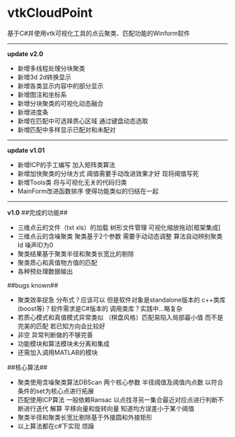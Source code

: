 # vtkCloudPoint
基于C#并使用vtk可视化工具的点云聚类、匹配功能的Winform软件

***

**update v2.0**
- 新增多线程处理分块聚类
- 新增3d 2d转换显示
- 新增各类显示内容中的部分显示
- 新增图注和坐标系
- 新增分块聚类的可视化动态融合
- 新增进度条
- 新增在匹配中可选择质心区域 通过键盘动态选取
- 新增匹配中多样显示已配对和未配对

***

**update v1.01**
- 新增ICP的手工编写 加入矩阵类算法
- 新增加快聚类的分块方式 阈值需要手动改进效果才好 现将阈值写死
- 新增Tools类 将与可视化无关的代码归类
- MainForm改进函数排序 使得功能类似的归结在一起

***  

**v1.0**
##完成的功能##
- 三维点云的文件（txt xls）的加载 树形文件管理 可视化缩放拖动[框架集成]
- 三维点云的含噪聚类 聚类基于2个参数 需要手动动态调整 算法自动辨别聚类Id 噪声ID为0
- 聚类结果基于聚类半径和聚类长宽比的剔除
- 聚类质心和真值物方值的匹配
- 各种预处理数据输出


##bugs known##
- 聚类效率捉急 分布式？应该可以 但是软件对象是standalone版本的 c++类库(boost等)？软件需求是C#版本的 调用类库？实践中…略复杂
- 若质心模式和真值模式异常类似 （棋盘风格）匹配易陷入局部最小值 而不是完美的匹配 若已知方向会比较好
- 非空 异常判断做的不够完善
- 功能模块和算法模块未分离和集成
- 还需加入调用MATLAB的模块


##核心算法##
+ 聚类使用含噪聚类算法DBScan 两个核心参数 半径阈值及阈值内点数 以符合条件的set为核心点进行拓展
+ 匹配使用ICP算法 一般依赖Ransac 以点找寻另一集合最近对应点进行判断不断进行迭代 解算 平移向量和旋转向量 知道均方误差小于某个阈值
+ 聚类半径和聚类长宽比剔除基于外接圆和外接矩形 
+ 以上算法都在c#下实现 烦躁